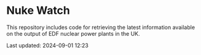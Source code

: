# Nuke Watch

This repository includes code for retrieving the latest information available on the output of EDF nuclear power plants in the UK.

Last updated: 2024-09-01 12:23